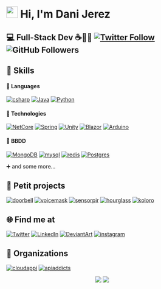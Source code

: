 # <img src="https://media.giphy.com/media/hvRJCLFzcasrR4ia7z/giphy.gif" width="30px"> Hi, I'm Dani Jerez

## 💻 Full-Stack Dev ☕🐍🍩 [![Twitter Follow](https://img.shields.io/twitter/follow/d4nijerez?style=social)](https://twitter.com/d4nijerez) ![GitHub Followers](https://img.shields.io/github/followers/danijerez?style=social)

## 🏹 Skills
#### 📜 Languages
[![csharp](https://img.shields.io/badge/c_sharp-5C2D91?style=for-the-badge&logo=csharp&logoColor=white)](https://en.wikipedia.org/wiki/C_Sharp_(programming_language))
[![Java](https://img.shields.io/badge/Java-ED8B00?style=for-the-badge&logo=java&logoColor=white)](https://www.java.com/es/)
[![Python](https://img.shields.io/badge/Python-3776AB?style=for-the-badge&logo=python&logoColor=white)](https://www.python.org/)
</br>

#### 🍪 Technologies
[![NetCore](https://img.shields.io/badge/net_core-5C2D91?style=for-the-badge&logo=dotnet&logoColor=white)](https://docs.microsoft.com/es-es/aspnet/core/)
[![Spring](https://img.shields.io/badge/Spring-6DB33F?style=for-the-badge&logo=spring&logoColor=white)](https://spring.io/)
[![Unity](https://img.shields.io/badge/Unity-100000?style=for-the-badge&logo=unity&logoColor=white)](https://unity.com/)
[![Blazor](https://img.shields.io/badge/Blazor-5C2D91?style=for-the-badge&logo=blazor&logoColor=white)](https://dotnet.microsoft.com/apps/aspnet/web-apps/blazor)
[![Arduino](https://img.shields.io/badge/Arduino-008184?style=for-the-badge&logo=arduino&logoColor=white)](https://www.arduino.cc/en/software)
</br>

#### 🧮 BBDD
[![MongoDB](https://img.shields.io/badge/Mongo-4EA94B?style=for-the-badge&logo=mongodb&logoColor=white)](https://www.mongodb.com/)
[![mysql](https://img.shields.io/badge/mysql-blue?style=for-the-badge&logo=mysql&logoColor=white)](https://www.mysql.com/)
[![redis](https://img.shields.io/badge/redis-red?style=for-the-badge&logo=redis&logoColor=white)](https://redis.io/)
[![Postgres](https://img.shields.io/badge/Postgres-blue?style=for-the-badge&logo=PostgreSQL&logoColor=white)](https://www.postgresql.org/)
</br>

➕ and some more...

## 🚧 Petit projects
[![doorbell](https://img.shields.io/badge/🔔_doorbell-purple?style=for-the-badge)](https://github.com/danijerez/doorbell_alexa)
[![voicemask](https://img.shields.io/badge/😷_voicemask-5C2D91?style=for-the-badge)](https://github.com/danijerez/voicemask)
[![sensorpir](https://img.shields.io/badge/🎅_sensor_pir-3776AB?style=for-the-badge)](https://github.com/danijerez/sensorpir_alexa)
[![hourglass](https://img.shields.io/badge/⌛_hourglass-orange?style=for-the-badge)](https://github.com/danijerez/hourglass)
[![koloro](https://img.shields.io/badge/🎨_koloro-grey?style=for-the-badge)](https://danijerez.github.io/koloro)

## 🌐 Find me at
[![Twitter](https://img.shields.io/badge/@d4nijerez-1DA1F2?style=for-the-badge&logo=twitter&logoColor=white&labelColor=101010)](https://twitter.com/d4nijerez)
[![LinkedIn](https://img.shields.io/badge/Daniel_Jerez-0077B5?style=for-the-badge&logo=linkedin&logoColor=white&labelColor=101010)](https://www.linkedin.com/in/daniel-jerez-garrido-886191b2/)
[![DeviantArt](https://img.shields.io/badge/d4nijerez-00e59b?style=for-the-badge&logo=DeviantArt&logoColor=00e59b&labelColor=101010)](https://www.deviantart.com/d4nijerez)
[![instagram](https://img.shields.io/badge/d4nijerez__dev-purple?style=for-the-badge&logo=Instagram&logoColor=white&labelColor=101010)](https://www.instagram.com/d4nijerez_dev/)

## 🌼 Organizations
[![cloudappi](https://img.shields.io/badge/☁️_cloudappi-white?style=for-the-badge&labelColor=white)](https://www.cloudappi.net/)
[![apiaddicts](https://img.shields.io/badge/⚙️_apiaddicts-bf1835?style=for-the-badge&labelColor=101010)](https://apiaddicts.org/)

<p align="center">
  <img src ="https://github-readme-stats.vercel.app/api?username=danijerez&show_icons=true&count_private=true&theme=darcula&hide_border=true&hide=issues,contribs&bg_color=00000000">
  <img src ="https://github-readme-stats.vercel.app/api/top-langs/?username=danijerez&layout=compact&hide_border=true&theme=darcula&bg_color=00000000&langs_count=6&hide=jupyter%20notebook,tex,css,php">
  <br>
  <br>
</p>
